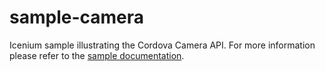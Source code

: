 sample-camera
=============

Icenium sample illustrating the Cordova Camera API. For more information please refer to the [sample documentation](http://docs.icenium.com/sample-apps/sample-camera).
